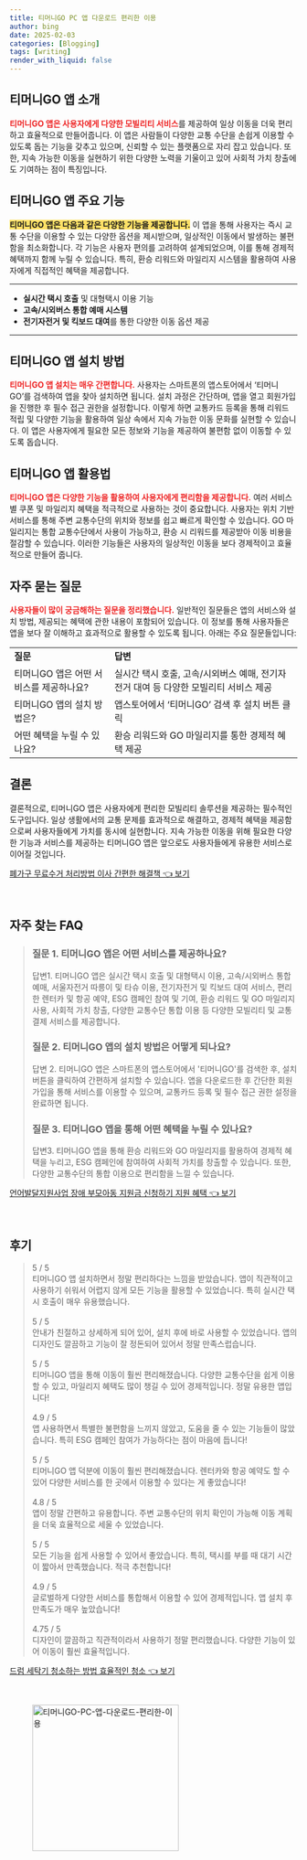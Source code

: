```yaml
---
title: 티머니GO PC 앱 다운로드 편리한 이용
author: bing
date: 2025-02-03
categories: [Blogging]
tags: [writing]
render_with_liquid: false
---
```



<h2 id='티머니GO_앱_소개'>티머니GO 앱 소개</h2>

<p><b><span style="color: #ee2323;">티머니GO 앱은 사용자에게 다양한 모빌리티 서비스</span></b>를 제공하여 일상 이동을 더욱 편리하고 효율적으로 만들어줍니다. 이 앱은 사람들이 다양한 교통 수단을 손쉽게 이용할 수 있도록 돕는 기능을 갖추고 있으며, 신뢰할 수 있는 플랫폼으로 자리 잡고 있습니다. 또한, 지속 가능한 이동을 실현하기 위한 다양한 노력을 기울이고 있어 사회적 가치 창출에도 기여하는 점이 특징입니다.</p>

<h2 id='티머니GO_앱_주요_기능'>티머니GO 앱 주요 기능</h2>

<p><b><span style="background-color: #ffe066;">티머니GO 앱은 다음과 같은 다양한 기능을 제공합니다.</span></b> 이 앱을 통해 사용자는 즉시 교통 수단을 이용할 수 있는 다양한 옵션을 제시받으며, 일상적인 이동에서 발생하는 불편함을 최소화합니다. 각 기능은 사용자 편의를 고려하여 설계되었으며, 이를 통해 경제적 혜택까지 함께 누릴 수 있습니다. 특히, 환승 리워드와 마일리지 시스템을 활용하여 사용자에게 직접적인 혜택을 제공합니다.</p>

<hr />

<ul>
    <li><b>실시간 택시 호출</b> 및 대형택시 이용 기능</li>
    <li><b>고속/시외버스 통합 예매 시스템</b></li>
    <li><b>전기자전거 및 킥보드 대여</b>를 통한 다양한 이동 옵션 제공</li>
</ul>

<hr />

<h2 id='티머니GO_앱_설치_방법'>티머니GO 앱 설치 방법</h2>

<p><b><span style="color: #ee2323;">티머니GO 앱 설치는 매우 간편합니다.</span></b> 사용자는 스마트폰의 앱스토어에서 ‘티머니GO’를 검색하여 앱을 찾아 설치하면 됩니다. 설치 과정은 간단하며, 앱을 열고 회원가입을 진행한 후 필수 접근 권한을 설정합니다. 이렇게 하면 교통카드 등록을 통해 리워드 적립 및 다양한 기능을 활용하여 일상 속에서 지속 가능한 이동 문화를 실현할 수 있습니다. 이 앱은 사용자에게 필요한 모든 정보와 기능을 제공하여 불편함 없이 이동할 수 있도록 돕습니다.</p>

<h2 id='티머니GO_앱_활용법'>티머니GO 앱 활용법</h2>

<p><b><span style="color: #ee2323;">티머니GO 앱은 다양한 기능을 활용하여 사용자에게 편리함을 제공합니다.</span></b> 여러 서비스별 쿠폰 및 마일리지 혜택을 적극적으로 사용하는 것이 중요합니다. 사용자는 위치 기반 서비스를 통해 주변 교통수단의 위치와 정보를 쉽고 빠르게 확인할 수 있습니다. GO 마일리지는 통합 교통수단에서 사용이 가능하고, 환승 시 리워드를 제공받아 이동 비용을 절감할 수 있습니다. 이러한 기능들은 사용자의 일상적인 이동을 보다 경제적이고 효율적으로 만들어 줍니다.</p>

<h2 id='자주_묻는_질문'>자주 묻는 질문</h2>

<p><b><span style="color: #ee2323;">사용자들이 많이 궁금해하는 질문을 정리했습니다.</span></b> 일반적인 질문들은 앱의 서비스와 설치 방법, 제공되는 혜택에 관한 내용이 포함되어 있습니다. 이 정보를 통해 사용자들은 앱을 보다 잘 이해하고 효과적으로 활용할 수 있도록 됩니다. 아래는 주요 질문들입니다:</p>

<table>
    <tr>
        <td><b>질문</b></td>
        <td><b>답변</b></td>
    </tr>
    <tr>
        <td>티머니GO 앱은 어떤 서비스를 제공하나요?</td>
        <td>실시간 택시 호출, 고속/시외버스 예매, 전기자전거 대여 등 다양한 모빌리티 서비스 제공</td>
    </tr>
    <tr>
        <td>티머니GO 앱의 설치 방법은?</td>
        <td>앱스토어에서 ‘티머니GO’ 검색 후 설치 버튼 클릭</td>
    </tr>
    <tr>
        <td>어떤 혜택을 누릴 수 있나요?</td>
        <td>환승 리워드와 GO 마일리지를 통한 경제적 혜택 제공</td>
    </tr>
</table>

<h2 id='결론'>결론</h2>

<p>결론적으로, 티머니GO 앱은 사용자에게 편리한 모빌리티 솔루션을 제공하는 필수적인 도구입니다. 일상 생활에서의 교통 문제를 효과적으로 해결하고, 경제적 혜택을 제공함으로써 사용자들에게 가치를 동시에 실현합니다. 지속 가능한 이동을 위해 필요한 다양한 기능과 서비스를 제공하는 티머니GO 앱은 앞으로도 사용자들에게 유용한 서비스로 이어질 것입니다.</p>


<p><a class="click-button" title="폐가구 무료수거 처리방법 이사 간편한 해결책" href="https://24nara.github.io/posts/%ED%8F%90%EA%B0%80%EA%B5%AC-%EB%AC%B4%EB%A3%8C%EC%88%98%EA%B1%B0-%EC%B2%98%EB%A6%AC%EB%B0%A9%EB%B2%95-%EC%9D%B4%EC%82%AC-%EA%B0%84%ED%8E%B8%ED%95%9C-%ED%95%B4%EA%B2%B0%EC%B1%85/" rel="dofollow">폐가구 무료수거 처리방법 이사 간편한 해결책 👈 보기</a></p><br>
<h2 id='자주_찾는_FAQ'>자주 찾는 FAQ</h2>
<div itemscope="" itemtype="https://schema.org/FAQPage">
<blockquote>
<div itemscope="" itemprop="mainEntity" itemtype="https://schema.org/Question">
<h3 itemprop="name">질문 1. 티머니GO 앱은 어떤 서비스를 제공하나요?</h3>
<div itemscope="" itemprop="acceptedAnswer" itemtype="https://schema.org/Answer">
<span itemprop="text">
<p>답변1. 티머니GO 앱은 실시간 택시 호출 및 대형택시 이용, 고속/시외버스 통합 예매, 서울자전거 따릉이 및 타슈 이용, 전기자전거 및 킥보드 대여 서비스, 편리한 렌터카 및 항공 예약, ESG 캠페인 참여 및 기여, 환승 리워드 및 GO 마일리지 사용, 사회적 가치 창출, 다양한 교통수단 통합 이용 등 다양한 모빌리티 및 교통 결제 서비스를 제공합니다.</p>
</span>
</div>
</div>
<div itemscope="" itemprop="mainEntity" itemtype="https://schema.org/Question">
<h3 itemprop="name">질문 2. 티머니GO 앱의 설치 방법은 어떻게 되나요?</h3>
<div itemscope="" itemprop="acceptedAnswer" itemtype="https://schema.org/Answer">
<span itemprop="text">
<p>답변 2. 티머니GO 앱은 스마트폰의 앱스토어에서 '티머니GO'를 검색한 후, 설치 버튼을 클릭하여 간편하게 설치할 수 있습니다. 앱을 다운로드한 후 간단한 회원가입을 통해 서비스를 이용할 수 있으며, 교통카드 등록 및 필수 접근 권한 설정을 완료하면 됩니다.</p>
</span>
</div>
</div>
<div itemscope="" itemprop="mainEntity" itemtype="https://schema.org/Question">
<h3 itemprop="name">질문 3. 티머니GO 앱을 통해 어떤 혜택을 누릴 수 있나요?</h3>
<div itemscope="" itemprop="acceptedAnswer" itemtype="https://schema.org/Answer">
<span itemprop="text">
<p>답변3. 티머니GO 앱을 통해 환승 리워드와 GO 마일리지를 활용하여 경제적 혜택을 누리고, ESG 캠페인에 참여하여 사회적 가치를 창출할 수 있습니다. 또한, 다양한 교통수단의 통합 이용으로 편리함을 느낄 수 있습니다.</p>
</span>
</div>
</div>
</blockquote>
</div>
<p><a class="click-button" title="언어발달지원사업 장애 부모아동 지원금 신청하기 지원 혜택" href="https://24nara.github.io/posts/%EC%96%B8%EC%96%B4%EB%B0%9C%EB%8B%AC%EC%A7%80%EC%9B%90%EC%82%AC%EC%97%85-%EC%9E%A5%EC%95%A0-%EB%B6%80%EB%AA%A8%EC%95%84%EB%8F%99-%EC%A7%80%EC%9B%90%EA%B8%88-%EC%8B%A0%EC%B2%AD%ED%95%98%EA%B8%B0-%EC%A7%80%EC%9B%90-%ED%98%9C%ED%83%9D/" rel="dofollow">언어발달지원사업 장애 부모아동 지원금 신청하기 지원 혜택 👈 보기</a></p><br>
<h2 id='후기'>후기</h2>
<div itemscope itemtype="https://schema.org/Product">
  <blockquote>
  <div itemprop="review" itemscope itemtype="https://schema.org/Review">
      <div itemprop="reviewRating" itemscope itemtype="https://schema.org/Rating"> <span itemprop="ratingValue">5</span> / <span itemprop="bestRating">5</span> </div>
      <span itemprop="reviewBody">티머니GO 앱 설치하면서 정말 편리하다는 느낌을 받았습니다. 앱이 직관적이고 사용하기 쉬워서 어렵지 않게 모든 기능을 활용할 수 있었습니다. 특히 실시간 택시 호출이 매우 유용했습니다.</span>
  </div>
  <br>
  <div itemprop="review" itemscope itemtype="https://schema.org/Review">
      <div itemprop="reviewRating" itemscope itemtype="https://schema.org/Rating"> <span itemprop="ratingValue">5</span> / <span itemprop="bestRating">5</span> </div>
      <span itemprop="reviewBody">안내가 친절하고 상세하게 되어 있어, 설치 후에 바로 사용할 수 있었습니다. 앱의 디자인도 깔끔하고 기능이 잘 정돈되어 있어서 정말 만족스럽습니다.</span>
  </div>
  <br>
  <div itemprop="review" itemscope itemtype="https://schema.org/Review">
      <div itemprop="reviewRating" itemscope itemtype="https://schema.org/Rating"> <span itemprop="ratingValue">5</span> / <span itemprop="bestRating">5</span> </div>
      <span itemprop="reviewBody">티머니GO 앱을 통해 이동이 훨씬 편리해졌습니다. 다양한 교통수단을 쉽게 이용할 수 있고, 마일리지 혜택도 많이 챙길 수 있어 경제적입니다. 정말 유용한 앱입니다!</span>
  </div>
  <br>
  <div itemprop="review" itemscope itemtype="https://schema.org/Review">
      <div itemprop="reviewRating" itemscope itemtype="https://schema.org/Rating"> <span itemprop="ratingValue">4.9</span> / <span itemprop="bestRating">5</span> </div>
      <span itemprop="reviewBody">앱 사용하면서 특별한 불편함을 느끼지 않았고, 도움을 줄 수 있는 기능들이 많았습니다. 특히 ESG 캠페인 참여가 가능하다는 점이 마음에 듭니다!</span>
  </div>
  <br>
  <div itemprop="review" itemscope itemtype="https://schema.org/Review">
      <div itemprop="reviewRating" itemscope itemtype="https://schema.org/Rating"> <span itemprop="ratingValue">5</span> / <span itemprop="bestRating">5</span> </div>
      <span itemprop="reviewBody">티머니GO 앱 덕분에 이동이 훨씬 편리해졌습니다. 렌터카와 항공 예약도 할 수 있어 다양한 서비스를 한 곳에서 이용할 수 있다는 게 좋았습니다!</span>
  </div>
  <br>
  <div itemprop="review" itemscope itemtype="https://schema.org/Review">
      <div itemprop="reviewRating" itemscope itemtype="https://schema.org/Rating"> <span itemprop="ratingValue">4.8</span> / <span itemprop="bestRating">5</span> </div>
      <span itemprop="reviewBody">앱이 정말 간편하고 유용합니다. 주변 교통수단의 위치 확인이 가능해 이동 계획을 더욱 효율적으로 세울 수 있었습니다.</span>
  </div>
  <br>
  <div itemprop="review" itemscope itemtype="https://schema.org/Review">
      <div itemprop="reviewRating" itemscope itemtype="https://schema.org/Rating"> <span itemprop="ratingValue">5</span> / <span itemprop="bestRating">5</span> </div>
      <span itemprop="reviewBody">모든 기능을 쉽게 사용할 수 있어서 좋았습니다. 특히, 택시를 부를 때 대기 시간이 짧아서 만족했습니다. 적극 추천합니다!</span>
  </div>
  <br>
  <div itemprop="review" itemscope itemtype="https://schema.org/Review">
      <div itemprop="reviewRating" itemscope itemtype="https://schema.org/Rating"> <span itemprop="ratingValue">4.9</span> / <span itemprop="bestRating">5</span> </div>
      <span itemprop="reviewBody">글로벌하게 다양한 서비스를 통합해서 이용할 수 있어 경제적입니다. 앱 설치 후 만족도가 매우 높았습니다!</span>
  </div>
  <br>
  <div itemprop="review" itemscope itemtype="https://schema.org/Review">
      <div itemprop="reviewRating" itemscope itemtype="https://schema.org/Rating"> <span itemprop="ratingValue">4.75</span> / <span itemprop="bestRating">5</span> </div>
      <span itemprop="reviewBody">디자인이 깔끔하고 직관적이라서 사용하기 정말 편리했습니다. 다양한 기능이 있어 이동이 훨씬 효율적입니다.</span>
  </div>
  </blockquote>
</div>
<p><a class="click-button" title="드럼 세탁기 청소하는 방법 효율적인 청소" href="https://24nara.github.io/posts/%EB%93%9C%EB%9F%BC-%EC%84%B8%ED%83%81%EA%B8%B0-%EC%B2%AD%EC%86%8C%ED%95%98%EB%8A%94-%EB%B0%A9%EB%B2%95-%ED%9A%A8%EC%9C%A8%EC%A0%81%EC%9D%B8-%EC%B2%AD%EC%86%8C/" rel="dofollow">드럼 세탁기 청소하는 방법 효율적인 청소 👈 보기</a></p><br>
<figure class="image"><img src="https://24nara.github.io/assets/img/thumbnail/티머니GO-PC-앱-다운로드-편리한-이용.webp" alt="티머니GO-PC-앱-다운로드-편리한-이용" width="256" height="256"></figure>
